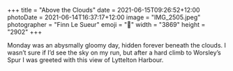 +++
title = "Above the Clouds"
date = 2021-06-15T09:26:52+12:00
photoDate = 2021-06-14T16:37:17+12:00
image = "IMG_2505.jpeg"
photographer = "Finn Le Sueur"
emoji = "📸"
width = "3869"
height = "2902"
+++

Monday was an abysmally gloomy day, hidden forever beneath the clouds. I wasn’t sure if I’d see the sky on my run, but after a hard climb to Worsley’s Spur I was greeted with this view of Lyttelton Harbour.
